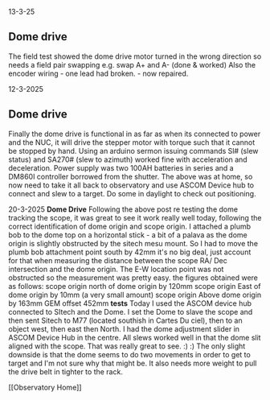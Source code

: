 
13-3-25
## Dome drive
The field test showed the dome drive motor turned in the wrong direction so needs a field pair swapping e.g. swap A+ and A- (done & worked)
Also the encoder wiring - one lead had broken. - now repaired.

12-3-2025
## Dome drive
Finally the dome drive is functional in as far as when its connected to power and the NUC, it will drive the stepper motor with torque such that it cannot be stopped by hand. Using an arduino sermon issuing commands Sl# (slew status) and SA270# (slew to azimuth) worked fine with acceleration and deceleration. Power supply was two 100AH batteries in series and a DM860I controller borrowed from the shutter. The above was at home, so now need to take it all back to observatory and use ASCOM Device hub to connect and slew to a target. Do some in daylight to check out positioning.

20-3-2025
**Dome Drive**
Following the above post re testing the dome tracking the scope, it was great to see it work really well today, following the correct identification of dome origin and scope origin. I attached a plumb bob to the dome top on a horizontal stick - a bit of a palava as the dome origin is slightly obstructed by the sitech mesu mount. So I had to move the plumb bob attachment point south by 42mm it's no big deal, just account for that when measuring the distance between the scope RA/ Dec intersection and the dome origin. The E-W location point was not obstructed so the measurement was pretty easy.
the figures obtained were as follows:
scope origin north of dome origin by 120mm
scope origin East of dome origin by 10mm (a very small amount)
scope origin Above dome origin by 163mm
GEM offset 452mm
**tests**
Today I used the ASCOM device hub connected to SItech and the Dome. I set the Dome to slave the scope and then sent Sitech to M77 (located southish in Cartes Du ciel), then to an object west, then east then North. I had the dome adjustment slider in ASCOM Device Hub in the centre. All slews worked well in that the dome slit aligned with the scope. That was really great to see. :) :)
The only slight downside is that the dome seems to do two movements in order to get to target and I'm not sure why that might be. It also needs more weight to pull the drive belt in tighter to the rack.





[[Observatory Home]]
